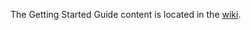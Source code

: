 The Getting Started Guide content is located in the [wiki](https://github.com/ledgerlabs/ethereum-getting-started/wiki). 
